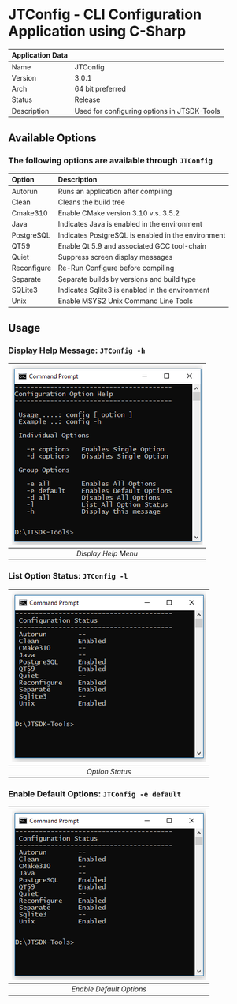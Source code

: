 # JTConfig - CLI Configuration Application using C-Sharp

| Application Data ||
| ---| --- |
| Name        | JTConfig |
| Version     | 3.0.1 |
| Arch        | 64 bit preferred |
| Status      | Release
| Description | Used for configuring options in JTSDK-Tools

## Available Options

### The following options are available through `JTConfig`

| Option | Description
| :--- | :--- |
| Autorun | Runs an application after compiling
| Clean | Cleans the build tree
| Cmake310 | Enable CMake version 3.10 v.s. 3.5.2
| Java | Indicates Java is enabled in the environment
| PostgreSQL | Indicates PostgreSQL is enabled in the environment
| QT59 | Enable Qt 5.9 and associated GCC tool-chain
| Quiet | Suppress screen display messages
| Reconfigure | Re-Run Configure before compiling
| Separate | Separate builds by versions and build type
| SQLite3 | Indicates Sqlite3 is enabled in the environment
| Unix | Enable MSYS2 Unix Command Line Tools

## Usage

### Display Help Message: `JTConfig -h`

| ![Option Help Menu](images/JTConfig/options.1.PNG?raw=true) |
|:--:|
| *Display Help Menu* |

### List Option Status: `JTConfig -l`

| ![Option Status](images/JTConfig/options.2.PNG?raw=true) |
|:--:|
| *Option Status* |

### Enable Default Options: `JTConfig -e default`

| ![Set Default Options](images/JTConfig/options.2.PNG?raw=true) |
|:--:|
| *Enable Default Options* |
